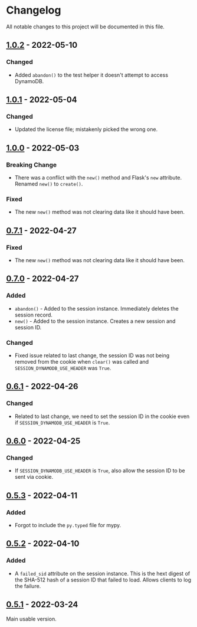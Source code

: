 # Changelog
All notable changes to this project will be documented in this file.

## [1.0.2](https://github.com/JCapriotti/dynamodb-session-flask/tree/v1.0.2) - 2022-05-10

### Changed

* Added `abandon()` to the test helper it doesn't attempt to access DynamoDB.

## [1.0.1](https://github.com/JCapriotti/dynamodb-session-flask/tree/v1.0.1) - 2022-05-04

### Changed

* Updated the license file; mistakenly picked the wrong one.

## [1.0.0](https://github.com/JCapriotti/dynamodb-session-flask/tree/v1.0.0) - 2022-05-03

### Breaking Change
* There was a conflict with the `new()` method and Flask's `new` attribute. 
  Renamed `new()` to `create()`.

### Fixed
* The new `new()` method was not clearing data like it should have been.

## [0.7.1](https://github.com/JCapriotti/dynamodb-session-flask/tree/v0.7.1) - 2022-04-27

### Fixed
* The new `new()` method was not clearing data like it should have been.

## [0.7.0](https://github.com/JCapriotti/dynamodb-session-flask/tree/v0.7.0) - 2022-04-27

### Added
* `abandon()` - Added to the session instance. Immediately deletes the session record.
* `new()` - Added to the session instance. Creates a new session and session ID.

### Changed
* Fixed issue related to last change, 
  the session ID was not being removed from the cookie when `clear()` was called
  and `SESSION_DYNAMODB_USE_HEADER` was `True`.

## [0.6.1](https://github.com/JCapriotti/dynamodb-session-flask/tree/v0.6.1) - 2022-04-26

### Changed
* Related to last change, we need to set the session ID in the cookie even if `SESSION_DYNAMODB_USE_HEADER` is `True`.

## [0.6.0](https://github.com/JCapriotti/dynamodb-session-flask/tree/v0.6.0) - 2022-04-25

### Changed
* If `SESSION_DYNAMODB_USE_HEADER` is `True`, also allow the session ID to be sent via cookie.

## [0.5.3](https://github.com/JCapriotti/dynamodb-session-flask/tree/v0.5.3) - 2022-04-11

### Added
* Forgot to include the `py.typed` file for mypy.

## [0.5.2](https://github.com/JCapriotti/dynamodb-session-flask/tree/v0.5.2) - 2022-04-10

### Added

* A `failed_sid` attribute on the session instance. 
  This is the hext digest of the SHA-512 hash of a session ID that failed to load. 
  Allows clients to log the failure.

## [0.5.1](https://github.com/JCapriotti/dynamodb-session-flask/tree/v0.5.1) - 2022-03-24

Main usable version.
